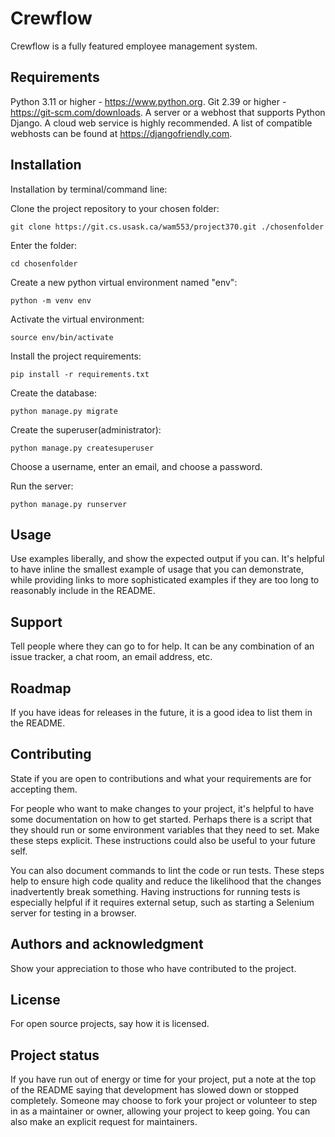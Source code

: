 # Crewflow

Crewflow is a fully featured employee management system.

## Requirements

Python 3.11 or higher - https://www.python.org.
Git 2.39 or higher - https://git-scm.com/downloads.
A server or a webhost that supports Python Django. A cloud web service is
highly recommended. A list of compatible webhosts can be found at
https://djangofriendly.com.

## Installation

Installation by terminal/command line:

Clone the project repository to your chosen folder:
```
git clone https://git.cs.usask.ca/wam553/project370.git ./chosenfolder
```

Enter the folder:
```
cd chosenfolder
```

Create a new python virtual environment named "env":
```
python -m venv env
```

Activate the virtual environment:
```
source env/bin/activate
```

Install the project requirements:
```
pip install -r requirements.txt
```

Create the database:
```
python manage.py migrate
```

Create the superuser(administrator):
```
python manage.py createsuperuser
```

Choose a username, enter an email, and choose a password.

Run the server:
```
python manage.py runserver
```

## Usage
Use examples liberally, and show the expected output if you can. It's helpful to have inline the smallest example of usage that you can demonstrate, while providing links to more sophisticated examples if they are too long to reasonably include in the README.

## Support
Tell people where they can go to for help. It can be any combination of an issue tracker, a chat room, an email address, etc.

## Roadmap
If you have ideas for releases in the future, it is a good idea to list them in the README.

## Contributing
State if you are open to contributions and what your requirements are for accepting them.

For people who want to make changes to your project, it's helpful to have some documentation on how to get started. Perhaps there is a script that they should run or some environment variables that they need to set. Make these steps explicit. These instructions could also be useful to your future self.

You can also document commands to lint the code or run tests. These steps help to ensure high code quality and reduce the likelihood that the changes inadvertently break something. Having instructions for running tests is especially helpful if it requires external setup, such as starting a Selenium server for testing in a browser.

## Authors and acknowledgment
Show your appreciation to those who have contributed to the project.

## License
For open source projects, say how it is licensed.

## Project status
If you have run out of energy or time for your project, put a note at the top of the README saying that development has slowed down or stopped completely. Someone may choose to fork your project or volunteer to step in as a maintainer or owner, allowing your project to keep going. You can also make an explicit request for maintainers.
